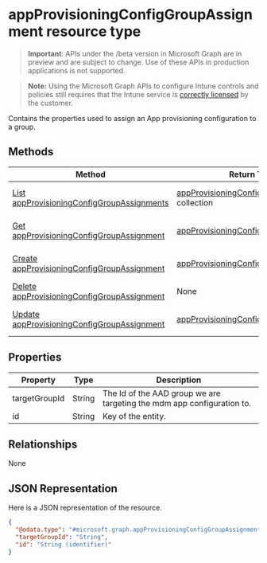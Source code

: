 ﻿# appProvisioningConfigGroupAssignment resource type

> **Important**: APIs under the /beta version in Microsoft Graph are in preview and are subject to change. Use of these APIs in production applications is not supported.

> **Note:** Using the Microsoft Graph APIs to configure Intune controls and policies still requires that the Intune service is [correctly licensed](https://go.microsoft.com/fwlink/?linkid=839381) by the customer.

Contains the properties used to assign an App provisioning configuration to a group.
## Methods
|Method|Return Type|Description|
|---|---|---|
|[List appProvisioningConfigGroupAssignments](../api/intune_apps_appprovisioningconfiggroupassignment_list.md)|[appProvisioningConfigGroupAssignment](../resources/intune_apps_appprovisioningconfiggroupassignment.md) collection|List properties and relationships of the [appProvisioningConfigGroupAssignment](../resources/intune_apps_appprovisioningconfiggroupassignment.md) objects.|
|[Get appProvisioningConfigGroupAssignment](../api/intune_apps_appprovisioningconfiggroupassignment_get.md)|[appProvisioningConfigGroupAssignment](../resources/intune_apps_appprovisioningconfiggroupassignment.md)|Read properties and relationships of the [appProvisioningConfigGroupAssignment](../resources/intune_apps_appprovisioningconfiggroupassignment.md) object.|
|[Create appProvisioningConfigGroupAssignment](../api/intune_apps_appprovisioningconfiggroupassignment_create.md)|[appProvisioningConfigGroupAssignment](../resources/intune_apps_appprovisioningconfiggroupassignment.md)|Create a new [appProvisioningConfigGroupAssignment](../resources/intune_apps_appprovisioningconfiggroupassignment.md) object.|
|[Delete appProvisioningConfigGroupAssignment](../api/intune_apps_appprovisioningconfiggroupassignment_delete.md)|None|Deletes a [appProvisioningConfigGroupAssignment](../resources/intune_apps_appprovisioningconfiggroupassignment.md).|
|[Update appProvisioningConfigGroupAssignment](../api/intune_apps_appprovisioningconfiggroupassignment_update.md)|[appProvisioningConfigGroupAssignment](../resources/intune_apps_appprovisioningconfiggroupassignment.md)|Update the properties of a [appProvisioningConfigGroupAssignment](../resources/intune_apps_appprovisioningconfiggroupassignment.md) object.|

## Properties
|Property|Type|Description|
|---|---|---|
|targetGroupId|String|The Id of the AAD group we are targeting the mdm app configuration to.|
|id|String|Key of the entity.|

## Relationships
None
## JSON Representation
Here is a JSON representation of the resource.
<!-- {
  "blockType": "resource",
  "keyProperty": "id",
  "@odata.type": "microsoft.graph.appProvisioningConfigGroupAssignment"
}
-->
```json
{
  "@odata.type": "#microsoft.graph.appProvisioningConfigGroupAssignment",
  "targetGroupId": "String",
  "id": "String (identifier)"
}
```



